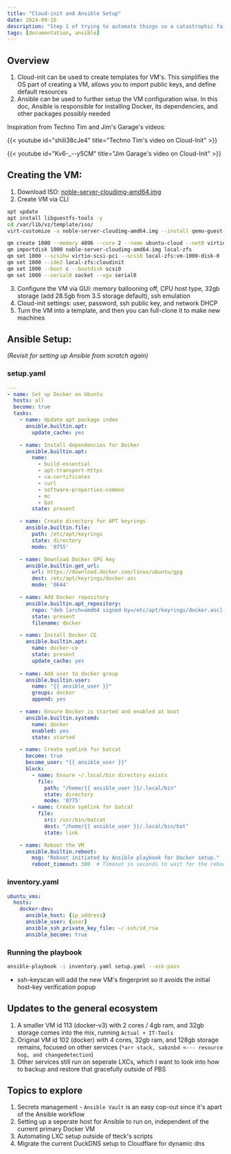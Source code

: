 ```yaml
---
title: "Cloud-init and Ansible Setup"
date: 2024-09-16
description: "Step 1 of trying to automate things so a catastrophic failure does not ruin us."
tags: [documentation, ansible]
---
```

## Overview
1. Cloud-init can be used to create templates for VM's. This simplifies the OS part of creating a VM, allows you to import public keys, and define default resources
2. Ansible can be used to further setup the VM configuration wise. In this doc, Ansible is responsible for installing Docker, its dependencies, and other packages possibly needed

Inspiration from Techno Tim and Jim's Garage's videos:

{{< youtube id="shiIi38cJe4" title="Techno Tim's video on Cloud-Init" >}}

{{< youtube id="Kv6-_--y5CM" title="Jim Garage's video on Cloud-Init" >}}


## Creating the VM:
1. Download ISO: [noble-server-cloudimg-amd64.img](https://cloud-images.ubuntu.com/noble/current/noble-server-cloudimg-amd64.img)
2. Create VM via CLI
```bash
apt update
apt install libguestfs-tools -y
cd /var/lib/vz/template/iso/
virt-customize -a noble-server-cloudimg-amd64.img --install qemu-guest-agent

qm create 1000 --memory 4096 --core 2 --name ubuntu-cloud --net0 virtio,bridge=vmbr0
qm importdisk 1000 noble-server-cloudimg-amd64.img local-zfs
qm set 1000 --scsihw virtio-scsi-pci --scsi0 local-zfs:vm-1000-disk-0
qm set 1000 --ide2 local-zfs:cloudinit
qm set 1000 --boot c --bootdisk scsi0
qm set 1000 --serial0 socket --vga serial0
```
3. Configure the VM via GUI: memory ballooning off, CPU host type, 32gb storage (add 28.5gb from 3.5 storage default), ssh emulation
4. Cloud-init settings: user, password, ssh public key, and network DHCP
5. Turn the VM into a template, and then you can full-clone it to make new machines

## Ansible Setup:
*(Revisit for setting up Ansible from scratch again)*
### setup.yaml
```yaml
---
- name: Set up Docker on Ubuntu
  hosts: all
  become: true
  tasks:
    - name: Update apt package index
      ansible.builtin.apt:
        update_cache: yes

    - name: Install dependencies for Docker
      ansible.builtin.apt:
        name:
          - build-essential
          - apt-transport-https
          - ca-certificates
          - curl
          - software-properties-common
          - mc
          - bat
        state: present

    - name: Create directory for APT keyrings
      ansible.builtin.file:
        path: /etc/apt/keyrings
        state: directory
        mode: '0755'

    - name: Download Docker GPG key
      ansible.builtin.get_url:
        url: https://download.docker.com/linux/ubuntu/gpg
        dest: /etc/apt/keyrings/docker.asc
        mode: '0644'

    - name: Add Docker repository
      ansible.builtin.apt_repository:
        repo: "deb [arch=amd64 signed-by=/etc/apt/keyrings/docker.asc] https://download.docker.com/linux/ubuntu {{ ansible_distribution_release }} stable"
        state: present
        filename: docker

    - name: Install Docker CE
      ansible.builtin.apt:
        name: docker-ce
        state: present
        update_cache: yes
    
    - name: Add user to docker group
      ansible.builtin.user:
        name: "{{ ansible_user }}"
        groups: docker
        append: yes

    - name: Ensure Docker is started and enabled at boot
      ansible.builtin.systemd:
        name: docker
        enabled: yes
        state: started

    - name: Create symlink for batcat
      become: true
      become_user: "{{ ansible_user }}"
      block:
        - name: Ensure ~/.local/bin directory exists
          file:
            path: "/home/{{ ansible_user }}/.local/bin"
            state: directory
            mode: '0775'
        - name: Create symlink for batcat
          file:
            src: /usr/bin/batcat
            dest: "/home/{{ ansible_user }}/.local/bin/bat"
            state: link

    - name: Reboot the VM
      ansible.builtin.reboot:
        msg: "Reboot initiated by Ansible playbook for Docker setup."
        reboot_timeout: 300  # Timeout in seconds to wait for the reboot

```
### inventory.yaml
```yaml
ubuntu_vms:
  hosts:
    docker-dev:
      ansible_host: {ip_address}
      ansible_user: {user}
      ansible_ssh_private_key_file: ~/.ssh/id_rsa
      ansible_become: true
```

### Running the playbook
```bash
ansible-playbook -i inventory.yaml setup.yaml --ask-pass
```
- ssh-keyscan will add the new VM's fingerprint so it avoids the initial host-key verification popup

## Updates to the general ecosystem

1. A smaller VM id 113 (docker-v3) with 2 cores / 4gb ram, and 32gb storage comes into the mix, running `Actual + IT-Tools`
2. Original VM id 102 (docker) with 4 cores, 32gb ram, and 128gb storage remains, focused on other services (`*arr stack, sabznbd <--- resource hog, and changedetection`)
3. Other services still run on seperate LXCs, which I want to look into how to backup and restore that gracefully outside of PBS

## Topics to explore
1. Secrets management - `Ansible Vault` is an easy cop-out since it's apart of the Ansible workflow
2. Setting up a seperate host for Ansible to run on, independent of the current primary Docker VM
3. Automating LXC setup outside of tteck's scripts
4. Migrate the current DuckDNS setup to Cloudflare for dynamic dns